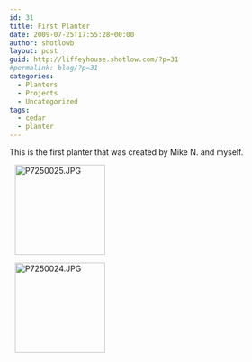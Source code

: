 ```yaml
---
id: 31
title: First Planter
date: 2009-07-25T17:55:28+00:00
author: shotlowb
layout: post
guid: http://liffeyhouse.shotlow.com/?p=31
#permalink: blog/?p=31
categories:
  - Planters
  - Projects
  - Uncategorized
tags:
  - cedar
  - planter
---
```

This is the first planter that was created by Mike N. and myself.

<div class="pie-gallery alignGalleryLeft">
  <div class="pie-item" style="margin: 10px 10px 10px 10px;">
    <p class="pie-img-wrapper">
      <a rel="lightbox[2011-3-1-17-40-13]" href="http://lh6.ggpht.com/_UnHIABd3xdI/TZnddc6Hz7I/AAAAAAAAAOU/yQu6t7f9VcE/P7250025.JPG?imgmax=640"><img class="pie-img" src="http://lh6.ggpht.com/_UnHIABd3xdI/TZnddc6Hz7I/AAAAAAAAAOU/yQu6t7f9VcE/s160-c/P7250025.JPG" alt="P7250025.JPG" width="160" height="160" /></a>
    </p>
  </div>

  <div class="pie-item" style="margin: 10px 10px 10px 10px;">
    <p class="pie-img-wrapper">
      <a rel="lightbox[2011-3-1-17-40-13]" href="http://lh5.ggpht.com/_UnHIABd3xdI/TZnddZaGuPI/AAAAAAAAAOQ/m7OYdJAYa7I/P7250024.JPG?imgmax=640"><img class="pie-img" src="http://lh5.ggpht.com/_UnHIABd3xdI/TZnddZaGuPI/AAAAAAAAAOQ/m7OYdJAYa7I/s160-c/P7250024.JPG" alt="P7250024.JPG" width="160" height="160" /></a>
    </p>
  </div>
</div>

&nbsp;
